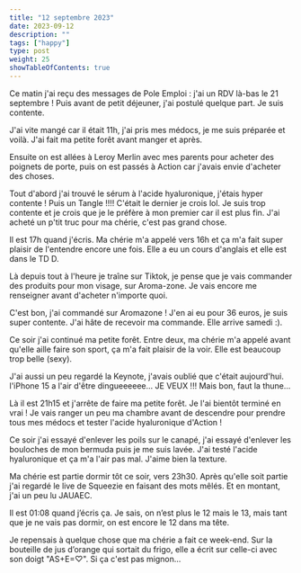 ```yaml
---
title: "12 septembre 2023"
date: 2023-09-12
description: ""
tags: ["happy"]
type: post
weight: 25
showTableOfContents: true
---
```


Ce matin j'ai reçu des messages de Pole Emploi : j'ai un RDV là-bas le 21 septembre ! Puis avant de petit déjeuner, j'ai postulé quelque part. Je suis contente.

J'ai vite mangé car il était 11h, j'ai pris mes médocs, je me suis préparée et voilà. J'ai fait ma petite forêt avant manger et après.

Ensuite on est allées à Leroy Merlin avec mes parents pour acheter des poignets de porte, puis on est passés à Action car j'avais envie d'acheter des choses.

Tout d'abord j'ai trouvé le sérum à l'acide hyaluronique, j'étais hyper contente ! Puis un Tangle !!!! C'était le dernier je crois lol. Je suis trop contente et je crois que je le préfère à mon premier car il est plus fin. J'ai acheté un p'tit truc pour ma chérie, c'est pas grand chose.

Il est 17h quand j'écris. Ma chérie m'a appelé vers 16h et ça m'a fait super plaisir de l'entendre encore une fois. Elle a eu un cours d'anglais et elle est dans le TD D.

Là depuis tout à l'heure je traîne sur Tiktok, je pense que je vais commander des produits pour mon visage, sur Aroma-zone. Je vais encore me renseigner avant d'acheter n'importe quoi.

C'est bon, j'ai commandé sur Aromazone ! J'en ai eu pour 36 euros, je suis super contente. J'ai hâte de recevoir ma commande. Elle arrive samedi :).

Ce soir j'ai continué ma petite forêt. Entre deux, ma chérie m'a appelé avant qu'elle aille faire son sport, ça m'a fait plaisir de la voir. Elle est beaucoup trop belle (sexy).

J'ai aussi un peu regardé la Keynote, j'avais oublié que c'était aujourd'hui. l'iPhone 15 a l'air d'être dingueeeeee... JE VEUX !!! Mais bon, faut la thune...

Là il est 21h15 et j'arrête de faire ma petite forêt. Je l'ai bientôt terminé en vrai ! Je vais ranger un peu ma chambre avant de descendre pour prendre tous mes médocs et tester l'acide hyaluronique d'Action !


Ce soir j'ai essayé d'enlever les poils sur le canapé, j'ai essayé d'enlever les bouloches de mon bermuda puis je me suis lavée. J'ai testé l'acide hyaluronique et ça m'a l'air pas mal. J'aime bien la texture.

Ma chérie est partie dormir tôt ce soir, vers 23h30. Après qu'elle soit partie j'ai regardé le live de Squeezie en faisant des mots mêlés. Et en montant, j'ai un peu lu JAUAEC.

Il est 01:08 quand j’écris ça. Je sais, on n’est plus le 12 mais le 13, mais tant que je ne vais pas dormir, on est encore le 12 dans ma tête. 

Je repensais à quelque chose que ma chérie a fait ce week-end. Sur la bouteille de jus d’orange qui sortait du frigo, elle a écrit sur celle-ci avec son doigt "AS+E=♡". Si ça c'est pas mignon...